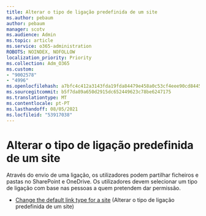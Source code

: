 ```yaml
---
title: Alterar o tipo de ligação predefinida de um site
ms.author: pebaum
author: pebaum
manager: scotv
ms.audience: Admin
ms.topic: article
ms.service: o365-administration
ROBOTS: NOINDEX, NOFOLLOW
localization_priority: Priority
ms.collection: Adm_O365
ms.custom:
- "9002578"
- "4996"
ms.openlocfilehash: a7bfc4c412a3143fda19fda84479e458a0c53cf4eee90cd84456e83eed860dd2
ms.sourcegitcommit: b5f7da89a650d2915dc652449623c78be6247175
ms.translationtype: MT
ms.contentlocale: pt-PT
ms.lasthandoff: 08/05/2021
ms.locfileid: "53917038"
---
```

# <a name="change-the-default-link-type-for-a-site"></a>Alterar o tipo de ligação predefinida de um site

Através do envio de uma ligação, os utilizadores podem partilhar ficheiros e pastas no SharePoint e OneDrive. Os utilizadores devem selecionar um tipo de ligação com base nas pessoas a quem pretendem dar permissão.

- [Change the default link type for a site](https://docs.microsoft.com/sharepoint/change-default-sharing-link) (Alterar o tipo de ligação predefinida de um site)
